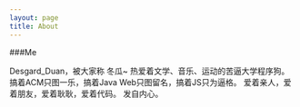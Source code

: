 ```yaml
---
layout: page
title: About
---
```



###Me

Desgard_Duan，被大家称 冬瓜~
热爱着文学、音乐、运动的苦逼大学程序狗。
搞着ACM只图一乐，搞着Java Web只图留名，搞着JS只为逼格。
爱着亲人，爱着朋友，爱着耿耿，爱着代码。
发自内心。

###
